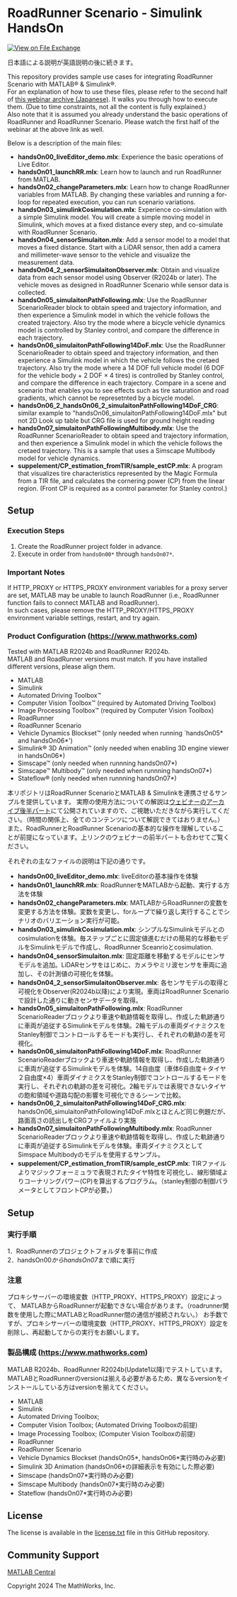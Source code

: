 # RoadRunner Scenario - Simulink HandsOn
[![View <File Exchange Title> on File Exchange](https://www.mathworks.com/matlabcentral/images/matlab-file-exchange.svg)](https://www.mathworks.com/matlabcentral/fileexchange/####-file-exchange-title)  
<!-- Add this icon to the README if this repo also appears on File Exchange via the "Connect to GitHub" feature --> 

日本語による説明が英語説明の後に続きます。

This repository provides sample use cases for integrating RoadRunner Scenario with MATLAB&reg; & Simulink&reg;.  
For an explanation of how to use these files, please refer to the second half of [this webinar archive (Japanese)](https://jp.mathworks.com/videos/super-practicalmodel-based-development-and-simulation-including-3d-driving-environment-1723108106305.html). It walks you through how to execute them. (Due to time constraints, not all the content is fully explained.)  
Also note that it is assumed you already understand the basic operations of RoadRunner and RoadRunner Scenario. Please watch the first half of the webinar at the above link as well.
 
Below is a description of the main files:
 
- **handsOn00_liveEditor_demo.mlx**: Experience the basic operations of Live Editor.  
- **handsOn01_launchRR.mlx**: Learn how to launch and run RoadRunner from MATLAB.  
- **handsOn02_changeParameters.mlx**: Learn how to change RoadRunner variables from MATLAB. By changing these variables and running a for-loop for repeated execution, you can run scenario variations.  
- **handsOn03_simulinkCosimulation.mlx**: Experience co-simulation with a simple Simulink model. You will create a simple moving model in Simulink, which moves at a fixed distance every step, and co-simulate with RoadRunner Scenario.  
- **handsOn04_sensorSimulaiton.mlx**: Add a sensor model to a model that moves a fixed distance. Start with a LiDAR sensor, then add a camera and millimeter-wave sensor to the vehicle and visualize the measurement data.  
- **handsOn04_2_sensorSimulaitonObserver.mlx**: Obtain and visualize data from each sensor model using Observer (R2024b or later). The vehicle moves as designed in RoadRunner Scenario while sensor data is collected.  
- **handsOn05_simulaitonPathFollowing.mlx**: Use the RoadRunner ScenarioReader block to obtain speed and trajectory information, and then experience a Simulink model in which the vehicle follows the created trajectory. Also try the mode where a bicycle vehicle dynamics model is controlled by Stanley control, and compare the difference in each trajectory.
- **handsOn06_simulaitonPathFollowing14DoF.mlx**: Use the RoadRunner ScenarioReader to obtain speed and trajectory information, and then experience a Simulink model in which the vehicle follows the cretaed trajectory. Also try the mode where a 14 DOF full vehicle model (6 DOF for the vehicle body + 2  DOF × 4 tires) is controlled by Stanley control, and compare the difference in each trajectory. Compare in a scene and scenario that enables you to see effects such as tire saturation and road gradients, which cannot be represetnted by a bicycle model.
- **handsOn06_2_handsOn06_2_simulaitonPathFollowing14DoF_CRG**: similar example to "handsOn06_simulaitonPathFollowing14DoF.mlx" but not 2D Look up table but CRG file is used for ground height reading
- **handsOn07_simulaitonPathFollowingMultibody.mlx**: Use the RoadRunner ScenarioReader to obtain speed and trajectory information, and then experience a Simulink model in which the vehicle follows the cretaed trajectory. This is a sample that uses a Simscape Multibody model for vehicle dynamics.
- **suppelement/CP_estimation_fromTIR/sample_estCP.mlx**: A program that visualizes tire characteristics represented by the Magic Formula from a TIR file, and calculates the cornering power (CP) from the linear region. (Front CP is required as a control parameter for Stanley control.)

## Setup
### Execution Steps
1. Create the RoadRunner project folder in advance.  
2. Execute in order from `handsOn00*` through `handsOn07*`.  
 
### Important Notes
If HTTP_PROXY or HTTPS_PROXY environment variables for a proxy server are set, MATLAB may be unable to launch RoadRunner (i.e., RoadRunner function fails to connect MATLAB and RoadRunner).  
In such cases, please remove the HTTP_PROXY/HTTPS_PROXY environment variable settings, restart, and try again.
 
### Product Configuration (https://www.mathworks.com)
Tested with MATLAB R2024b and RoadRunner R2024b.  
MATLAB and RoadRunner versions must match. If you have installed different versions, please align them.
- MATLAB
- Simulink
- Automated Driving Toolbox&trade;
- Computer Vision Toolbox&trade; (required by Automated Driving Toolbox)
- Image Processing Toolbox&trade; (required by Computer Vision Toolbox)
- RoadRunner
- RoadRunner Scenario
- Vehicle Dynamics Blockset&trade; (only needed when running `handsOn05* and handsOn06*')
- Simulink&reg; 3D Animation&trade; (only needed when enabling 3D engine viewer in handsOn06*)
- Simscape&trade; (only needed when runnning handsOn07*)
- Simscape&trade; Multibody&trade; (only needed when runnning handsOn07*)
- Stateflow&reg; (only needed when runnning handsOn07*)

<!-- This is the "Title of the contribution" that was approved during the Community Contribution Review Process --> 


本リポジトリはRoadRunner ScenarioとMATLAB & Simulinkを連携させるサンプルを提供しています。
実際の使用方法についての解説は[ウェビナーのアーカイブ後半パート](https://jp.mathworks.com/videos/super-practicalmodel-based-development-and-simulation-including-3d-driving-environment-1723108106305.html)にて公開されていますので、ご視聴いただきながら実行してください。（時間の関係上、全てのコンテンツについて解説できてはおりません。）
また、RoadRunnerとRoadRunner Scenarioの基本的な操作を理解していることが前提になっています。上リンクのウェビナーの前半パートも合わせてご覧ください。


それぞれの主なファイルの説明は下記の通りです。
- **handsOn00_liveEditor_demo.mlx**: liveEditorの基本操作を体験
- **handsOn01_launchRR.mlx**: RoadRunnerをMATLABから起動、実行する方法を体験
- **handsOn02_changeParameters.mlx**: MATLABからRoadRunnerの変数を変更する方法を体験。変数を変更し、forループで繰り返し実行することでシナリオのバリエーション実行が可能。
- **handsOn03_simulinkCosimulation.mlx**: シンプルなSimulinkモデルとのcosimulationを体験。毎ステップごとに固定値進むだけの簡易的な移動モデルをSimulinkモデルで作成し、RoadRunner Sceanrioとcosimulation.
- **handsOn04_sensorSimulaiton.mlx**: 固定距離を移動するモデルにセンサモデルを追加。LiDARセンサをはじめに、カメラやミリ波センサを車両に追加し、その計測値の可視化を体験。
- **handsOn04_2_sensorSimulaitonObserver.mlx**: 各センサモデルの取得と可視化をObserver(R2024b以降)により実現。車両はRoadRunner Scenarioで設計した通りに動きセンサデータを取得。
- **handsOn05_simulaitonPathFollowing.mlx**: RoadRunner ScenarioReaderブロックより車速や軌跡情報を取得し、作成した軌跡通りに車両が追従するSimulinkモデルを体験。2輪モデルの車両ダイナミクスをStanley制御でコントロールするモードも実行し、それぞれの軌跡の差を可視化。
- **handsOn06_simulaitonPathFollowing14DoF.mlx**: RoadRunner ScenarioReaderブロックより車速や軌跡情報を取得し、作成した軌跡通りに車両が追従するSimulinkモデルを体験。14自由度（車体6自由度＋タイヤ２自由度×4）車両ダイナミクスをStanley制御でコントロールするモードを実行し、それぞれの軌跡の差を可視化。2輪モデルでは表現できないタイヤの飽和領域や道路勾配の影響を可視化できるシーンで比較。
- **handsOn06_2_simulaitonPathFollowing14DoF_CRG.mlx**: handsOn06_simulaitonPathFollowing14DoF.mlxとほとんど同じ例題だが、路面高さの読出しをCRGファイルより実施
- **handsOn07_simulaitonPathFollowingMultibody.mlx**: RoadRunner ScenarioReaderブロックより車速や軌跡情報を取得し、作成した軌跡通りに車両が追従するSimulinkモデルを体験。車両ダイナミクスとしてSimspace Multibodyのモデルを使用するサンプル。
- **suppelement/CP_estimation_fromTIR/sample_estCP.mlx**: TIRファイルよりマジックフォーミュラで表現されたタイヤ特性を可視化し、線形領域よりコーナリングパワー(CP)を算出するプログラム。（stanley制御の制御パラメータとしてフロントCPが必要。）

<!--- If you mention any trademarks, all MathWorks&reg; (including MATLAB&reg;)  and 3rd party trademarks&trade; need to be correctly marked the first time they are prominently used in each file (including the README.MD).  --->
<!--- Markdown supports the following HTML entities: © - &copy;  ® - &reg;  ™ - &trade;
More information about Trademarks can be found internally within the Checklist for Community Contributions and Supportfiles Confluence page--->

<!--- 
If your repository plans to accept contributions, you should include the `CONTRIBUTING.md` file from this repository.  If you **do not accept contributions**, don't copy the `CONTRIBUTING.md` file.

Please remember to delete all template related text that you are not using within your README.md
--->

<!--- Please remember to delete all template related text that you are not using within your README.md ---> 

## Setup
### 実行手順
1．RoadRunnerのプロジェクトフォルダを事前に作成<br>
2．handsOn00*からhandsOn07*まで順に実行<br>

### 注意
プロキシサーバーの環境変数（HTTP_PROXY、HTTPS_PROXY）設定によって、
MATLABからRoadRunnerが起動できない場合があります。（roadrunner関数を使用した際にMATLABとRoadRunner間の通信が接続されない。）
お手数ですが、プロキシサーバーの環境変数（HTTP_PROXY、HTTPS_PROXY）設定を削除し、再起動してからの実行をお願いします。

<!---  
To Run:

1. Install MATLAB and related toolbox
2. Install RoadRunner and activate it. (RoadRunner and RoadRunner Scenario are required.)
3. 
--->

### 製品構成 (https://www.mathworks.com)
MATLAB R2024b、RoadRunner R2024b(Update1以降)でテストしています。
MATLABとRoadRunnerのversionは揃える必要があるため、異なるversionをインストールしている方はversionを揃えてください。
- MATLAB
- Simulink
- Automated Driving Toolbox;
- Computer Vision Toolbox; (Automated Driving Toolboxの前提)
- Image Processing Toolbox; (Computer Vision Toolboxの前提)
- RoadRunner
- RoadRunner Scenario
- Vehicle Dynamics Blockset (handsOn05*, handsOn06*実行時のみ必要)
- Simulink 3D Animation (handsOn06*の詳細表示を有効にした際必要)
- Simscape (handsOn07*実行時のみ必要)
- Simscape Multibody (handsOn07*実行時のみ必要)
- Stateflow (handsOn07*実行時のみ必要)

<!---
### MathWorks Products (https://www.mathworks.com)
Requires MATLAB release R2024a or newer
- [Product1](https://url-to-product1)
- [Product1](https://url-to-product1)
--->

<!--- 3rd Party Products are not included
### 3rd Party Products:
3p:
- [Product1](https://url-to-product1)
- [Product2](https://url-to-product2)
--->

<!--- 
## Installation (Optional)
Installation instuctions

Before proceeding, ensure that the below products are installed:  
* [Product1](https://url-to-product1) 

Please see the [documentation](Documentation/Installation.md) for detailed installation instructions. 

1. Step 1
2. Step 2
--->
<!--- Make sure you have a Installation.md document in the Documentation folder if you are to follow this formatting.  You can choose your own folder formatting if you prefer --->

<!--- This is for Repos that utillize Releases in GitHub --->
<!--- 
## Deployment Steps (Optional) 

To view instructions for deploying <insert repo name>, select a MATLAB release: 
| Release |
| ------- |
| [R2024a](releases/R2024a/README.md) |
| [R2023b](releases/R2023b/README.md) |
| [R2023a\_and\_older](releases/R2023a_and_older/README.md) |
--->

<!--- List or link to any relevent Documentation to help the user Get Started --->

<!--- Examples are not included in this repo
## Examples
To learn how to use this in testing workflows, see [Examples](/examples/). 
--->
<!--- Make sure you have a repo set up correctly if you are to follow this formatting --->


## License
<!--- Make sure you have a License.txt within your Repo --->
The license is available in the [license.txt](license.txt) file in this GitHub repository.

## Community Support
[MATLAB Central](https://www.mathworks.com/matlabcentral)

Copyright 2024 The MathWorks, Inc.

<!--- Do not forget to the add the SECURITY.md to this repo --->
<!--- Add Topics #Topics to your Repo such as #MATLAB  --->

<!--- This is my comment --->

<!-- Include any Trademarks if this is the first time mentioning trademarked products (For Example:  MATLAB&reg; Simulink&reg; Trademark&trade; Simulink Test&#8482;) --> 

